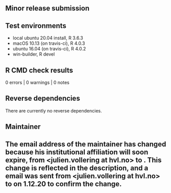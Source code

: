 ## Minor release submission

## Test environments
* local ubuntu 20.04 install, R 3.6.3
* macOS 10.13 (on travis-ci), R 4.0.3
* ubuntu 16.04 (on travis-ci), R 4.0.2
* win-builder, R devel

## R CMD check results

0 errors | 0 warnings | 0 notes

## Reverse dependencies

There are currently no reverse dependencies.

## Maintainer

The email address of the maintainer has changed because his institutional affiliation will soon expire, from <julien.vollering at hvl.no> to <julienvollering at gmail.com>. This change is reflected in the description, and a email was sent from <julien.vollering at hvl.no> to <CRAN-submissions at R-project.org> on 1.12.20 to confirm the change.
---
